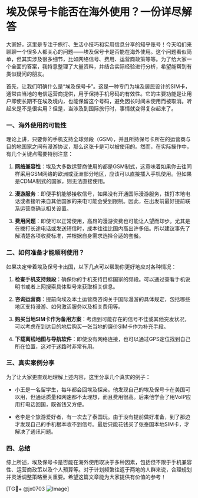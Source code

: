 # 埃及保号卡能否在海外使用？一份详尽解答

大家好，这里是专注于旅行、生活小技巧和实用信息分享的知乎账号！今天咱们来聊聊一个很多人都关心的问题——埃及保号卡是否能在海外使用。这个问题看似简单，但其实涉及很多细节，比如网络信号、费用、运营商政策等等。为了给大家一个全面的答案，我特意整理了大量资料，并结合实际经验进行分析，希望能帮到有类似疑问的朋友。

首先，让我们明确什么是“埃及保号卡”。这是一种专门为埃及居民设计的SIM卡，通常由当地的电信运营商提供，用于保持手机号码的有效性。它的主要功能是让用户即使长期不在埃及境内，也能保留这个号码，避免因长时间未使用而被取消。听起来是不是很实用？但是，当涉及到国际旅行时，事情就变得复杂起来了。

### 一、海外使用的可能性

理论上讲，只要你的手机支持全球频段（GSM），并且所持保号卡所在的运营商与目的地国家之间有漫游协议，那么这张卡是可以被使用的。然而，在实际操作中，有几个关键点需要特别注意：

1. **网络兼容性**：埃及大多数运营商使用的都是GSM制式，这意味着如果你去往同样采用GSM网络的欧洲或亚洲部分地区，应该可以直接插入手机使用。但如果是CDMA制式的国家，则无法直接使用。

2. **漫游服务**：即便手机能够接收信号，如果没有开通国际漫游服务，拨打本地电话或者接听来自其他国家的来电可能会受到限制。因此，在出发前最好提前联系运营商确认相关设置。

3. **费用问题**：即使可以正常使用，高昂的漫游资费也可能让人望而却步。尤其是在拨打长途电话或发送短信时，成本往往比国内高出许多倍。所以建议事先了解清楚各项收费标准，并根据自身需求选择合适的套餐。

### 二、如何准备才能顺利使用？

如果决定带着埃及保号卡出国，以下几点可以帮助你更好地应对各种情况：

1. **检查手机支持频段**：确保你的手机支持目标国家的频段。可以通过查看手机说明书或者上网搜索具体型号来获取相关信息。

2. **咨询运营商**：提前向埃及本土运营商咨询关于国际漫游的具体规定，包括哪些地区支持漫游、如何激活服务以及相关费用等。

3. **购买当地SIM卡作为备用方案**：考虑到可能存在的信号不佳或其他突发状况，可以考虑在到达目的地后购买一张当地的廉价SIM卡作为补充手段。

4. **下载离线地图与导航软件**：即使没有网络连接，也可以通过GPS定位找到自己所在位置，这对于迷路时非常有用。

### 三、真实案例分享

为了让大家更直观地理解上述内容，这里分享几个真实的例子：

- 小王是一名留学生，每年都会回埃及探亲。他发现自己的埃及保号卡在美国可以用，但通话质量和网速都不太理想，而且费用很高。后来他学会了用VoIP应用打电话回国，既省钱又方便。
  
- 老李是个旅游爱好者，有一次去了泰国玩。由于没有提前做好准备，到了那边才发现自己的手机根本收不到信号。最后只能花钱买了张泰国本地SIM卡，才解决了通讯问题。

### 四、总结

综上所述，埃及保号卡是否能在海外使用取决于多种因素，包括但不限于手机兼容性、运营商政策以及个人预算等。对于计划频繁往返于两地的人群来说，合理规划并灵活调整策略至关重要。希望这篇文章能为大家提供有价值的参考！

[TG💪+ @jx0703 ![Image](https://github.com/user-attachments/assets/dbca1d08-cadb-493c-b0ec-ad6f7a83f270)]